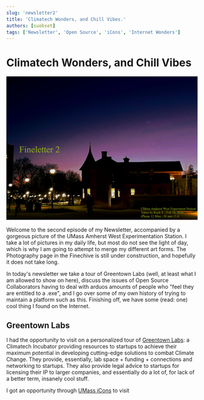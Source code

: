 ```yaml
---
slug: 'newsletter2'
title: 'Climatech Wonders, and Chill Vibes.'
authors: [suobset]
tags: ['Newsletter', 'Open Source', 'iCons', 'Internet Wonders']
---
```


# Climatech Wonders, and Chill Vibes

![Newsletter 2 Welcome](./assets/newsletter2.png)

Welcome to the second episode of my Newsletter, accompanied by a gorgeous picture of the UMass Amherst West Experimentation Station. I take a lot of pictures in my daily life, but most do not see the light of day, which is why I am going to attempt to merge my different art forms. The Photography page in the Finechive is still under construction, and hopefully it does not take long. 

<!-- truncate -->

In today's newsletter we take a tour of Greentown Labs (well, at least what I am allowed to show on here), discuss the issues of Open Source Collaborators having to deal with arduos amounts of people who "feel they are entitled to a .exe", and I go over some of my own history of trying to maintain a platform such as this. Finishing off, we have some (read: one) cool thing I found on the Internet.

## Greentown Labs

I had the opportunity to visit on a personalized tour of [Greentown Labs](https://greentownlabs.com/): a Climatech Incubator providing resources to startups to achieve their maximum potential in developing cutting-edge solutions to combat Climate Change. They provide, essentially, lab space + funding + connections and networking to startups. They also provide legal advice to startups for licensing their IP to larger companies, and essentially do a lot of, for lack of a better term, insanely cool stuff. 

I got an opportunity through [UMass iCons](https://icons.cns.umass.edu) to visit 